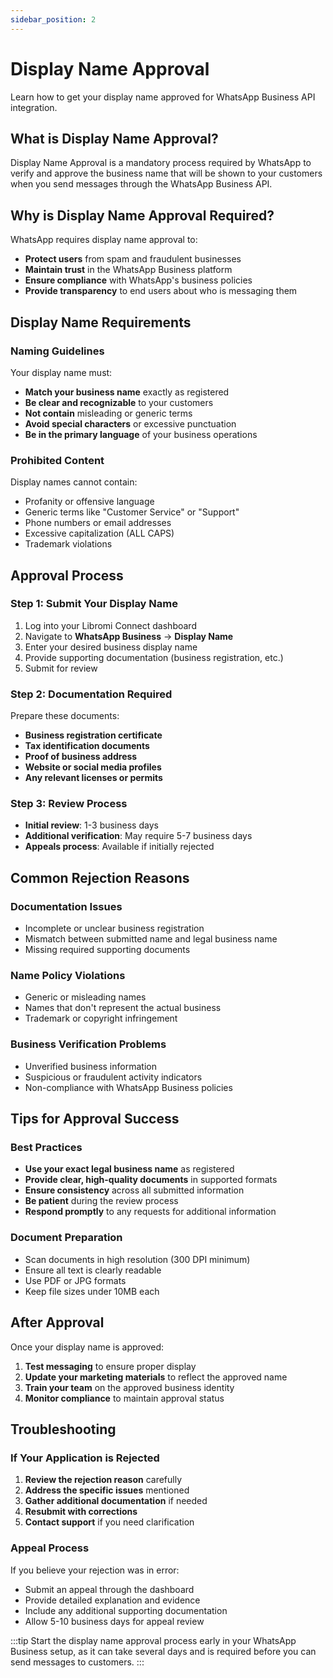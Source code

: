 ```yaml
---
sidebar_position: 2
---
```


# Display Name Approval

Learn how to get your display name approved for WhatsApp Business API integration.

## What is Display Name Approval?

Display Name Approval is a mandatory process required by WhatsApp to verify and approve the business name that will be shown to your customers when you send messages through the WhatsApp Business API.

## Why is Display Name Approval Required?

WhatsApp requires display name approval to:
- **Protect users** from spam and fraudulent businesses
- **Maintain trust** in the WhatsApp Business platform
- **Ensure compliance** with WhatsApp's business policies
- **Provide transparency** to end users about who is messaging them

## Display Name Requirements

### Naming Guidelines
Your display name must:
- **Match your business name** exactly as registered
- **Be clear and recognizable** to your customers
- **Not contain** misleading or generic terms
- **Avoid special characters** or excessive punctuation
- **Be in the primary language** of your business operations

### Prohibited Content
Display names cannot contain:
- Profanity or offensive language
- Generic terms like "Customer Service" or "Support"
- Phone numbers or email addresses
- Excessive capitalization (ALL CAPS)
- Trademark violations

## Approval Process

### Step 1: Submit Your Display Name
1. Log into your Libromi Connect dashboard
2. Navigate to **WhatsApp Business** → **Display Name**
3. Enter your desired business display name
4. Provide supporting documentation (business registration, etc.)
5. Submit for review

### Step 2: Documentation Required
Prepare these documents:
- **Business registration certificate**
- **Tax identification documents**
- **Proof of business address**
- **Website or social media profiles**
- **Any relevant licenses or permits**

### Step 3: Review Process
- **Initial review**: 1-3 business days
- **Additional verification**: May require 5-7 business days
- **Appeals process**: Available if initially rejected

## Common Rejection Reasons

### Documentation Issues
- Incomplete or unclear business registration
- Mismatch between submitted name and legal business name
- Missing required supporting documents

### Name Policy Violations
- Generic or misleading names
- Names that don't represent the actual business
- Trademark or copyright infringement

### Business Verification Problems
- Unverified business information
- Suspicious or fraudulent activity indicators
- Non-compliance with WhatsApp Business policies

## Tips for Approval Success

### Best Practices
- **Use your exact legal business name** as registered
- **Provide clear, high-quality documents** in supported formats
- **Ensure consistency** across all submitted information
- **Be patient** during the review process
- **Respond promptly** to any requests for additional information

### Document Preparation
- Scan documents in high resolution (300 DPI minimum)
- Ensure all text is clearly readable
- Use PDF or JPG formats
- Keep file sizes under 10MB each

## After Approval

Once your display name is approved:
1. **Test messaging** to ensure proper display
2. **Update your marketing materials** to reflect the approved name
3. **Train your team** on the approved business identity
4. **Monitor compliance** to maintain approval status

## Troubleshooting

### If Your Application is Rejected
1. **Review the rejection reason** carefully
2. **Address the specific issues** mentioned
3. **Gather additional documentation** if needed
4. **Resubmit with corrections**
5. **Contact support** if you need clarification

### Appeal Process
If you believe your rejection was in error:
- Submit an appeal through the dashboard
- Provide detailed explanation and evidence
- Include any additional supporting documentation
- Allow 5-10 business days for appeal review

:::tip
Start the display name approval process early in your WhatsApp Business setup, as it can take several days and is required before you can send messages to customers.
:::